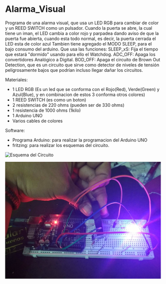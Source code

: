 # Alarma_Visual

Programa de una alarma visual, que usa un LED RGB para cambiar de color y un REED SWITCH como un pulsador. 
Cuando la puerta se abre, la cual tiene un iman, el LED cambia a color rojo y parpadea dando aviso de que la puerta fue abierta, cuando esta todo normal, es decir, la puerta cerrada el LED esta de color azul
Tambien tiene agregado el MODO SLEEP, para el bajo consumo del arduino. 
Que usa las funciones:
SLEEP_xS: Fija el tiempo que estará "dormido" usando para ello el Watchdog.
ADC_OFF: Apaga los convertidores Analógico a Digital.
BOD_OFF: Apaga el circuito de Brown Out Detection, que es un circuito que sirve como detector de niveles de tensión
peligrosamente bajos que podrían incluso llegar dañar los circuitos.

Materiales:
- 1 LED RGB (Es un led que se conforma con el Rojo(Red), Verde(Green) y Azul(Blue), y en combinacion de estos 3 conforma otros colores) 
- 1 REED SWITCH (es como un boton)
- 2 resistencias de 220 ohms (pueden ser de 330 ohms)
- 1 resistencia de 1000 ohms (1kilo)
- 1 Arduino UNO
- Varios cables de colores 

Software:
- Programa Arduino: para realizar la programacion del Arduino UNO
- fritzing: para realizar los esquemas del circuito.

![Esquema del Circuito](https://github.com/Sarahi-Perez/Alarma_Visual/blob/master/Alarma_esquem%C3%A1tico.jpg "Esquema del circuito")

![Circuito con iman](https://github.com/Sarahi-Perez/Alarma_Visual/blob/master/CIrcuito%20cuando%20esta%20cerca%20el%20iman.jpg "Circuito cuando el iman esta cerca")
